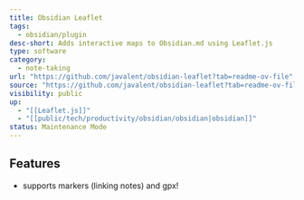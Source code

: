 ```yaml
---
title: Obsidian Leaflet
tags:
  - obsidian/plugin
desc-short: Adds interactive maps to Obsidian.md using Leaflet.js
type: software
category:
  - note-taking
url: "https://github.com/javalent/obsidian-leaflet?tab=readme-ov-file"
source: "https://github.com/javalent/obsidian-leaflet?tab=readme-ov-file"
visibility: public
up:
  - "[[Leaflet.js]]"
  - "[[public/tech/productivity/obsidian/obsidian|obsidian]]"
status: Maintenance Mode
---
```


## Features

- supports markers (linking notes) and gpx!

